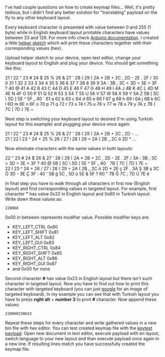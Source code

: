 I've had couple questions on how to create keymap files...  Well, it's pretty tedious, but i didn't find any better solution for "translating" payload on the fly to any other keyboard layout.

Every keyboard character is presented with value between 0 and 255 (1 
byte) while in English keyboard layout printable characters have values between 33 and 126. For more info check [Arduino documentation](https://www.arduino.cc/reference/en/language/functions/usb/keyboard/). I created a little [helper sketch](https://github.com/mharjac/bad_ducky/blob/master/keydumper/keydumper.ino) which will print these characters together with their corresponding values (hex). 

Upload helper sketch to your device, open text editor, change your 
keyboard layout to English and plug your device. You should get something like this:

21 ! 22 " 23 # 24 $ 25 % 26 & 27 ' 28 ( 29 ) 2A * 2B + 2C , 2D - 2E . 2F / 30 0 31 1 32 2 33 3 34 4 35 5 36 6 37 7 38 8 39 9 3A : 3B ; 3C < 3D = 3E > 3F ? 40 @ 41 A 42 B 43 C 44 D 45 E 46 F 47 G 48 H 49 I 4A J 4B K 4C L 4D M 4E N 4F O 50 P 51 Q 52 R 53 S 54 T 55 U 56 V 57 W 58 X 59 Y 5A Z 5B [ 5C \ 5D ] 5E ^ 5F _ 60 ` 61 a 62 b 63 c 64 d 65 e 66 f 67 g 68 h 69 i 6A j 6B k 6C l 6D m 6E n 6F o 70 p 71 q 72 r 73 s 74 t 75 u 76 v 77 w 78 x 79 y 7A z 7B { 7C | 7D } 7E ~ 

Next step is switching your keyboard layout to desired (I'm using Turkish layout for this example) and plugging your device once again:

21 ! 22 " 23 # 24 $ 25 % 26 & 27 ' 28 ( 29 ) 2A * 2B + 2C , 2D - ...   
21 ! 22 İ 23 ^ 24 + 25 % 26 / 27 i 28 ) 29 = 2A ( 2B _ 2C ö 2D * ...

Now eliminate characters with the same values in both layouts:

22 " 23 # 24 $ 26 & 27 ' 28 ( 29 ) 2A * 2B + 2C , 2D - 2E . 2F / 3A : 3B ; 3C < 3D = 3E > 3F ? 40 @ 5B [ 5C \ 5D ] 5E ^ 5F _ 60 ` 7B { 7C | 7D } 7E ~  
22 İ 23 ^ 24 + 26 / 27 i 28 ) 29 = 2A ( 2B _ 2C ö 2D * 2E ç 2F . 3A Ş 3B ş 3C Ö 3D - 3E Ç 3F : 40 ' 5B ğ 5C , 5D ü 5E & 5F ? 60 " 7B Ğ 7C ; 7D Ü 7E é 

In final step you have to walk through all characters in first row 
(English layout) and find corresponding values in targeted layout. For 
example, first character **"** has value 0x22 in English layout and 0x60 in 
Turkish layout. Write down these values as:

`220060`

0x00 in between represents modifier value. Possible modifier keys are:

* KEY_LEFT_CTRL 0x80
* KEY_LEFT_SHIFT 0x81
* KEY_LEFT_ALT 0x82
* KEY_LEFT_GUI 0x83
* KEY_RIGHT_CTRL 0x84
* KEY_RIGHT_SHIFT 0x85
* KEY_RIGHT_ALT 0x86
* KEY_RIGHT_GUI 0x87
* and 0x00 for none

Second character **#** has value 0x23 in English layout but there isn't 
such character in targeted layout. Now you have to find out how to 
print this character with targeted keyboard (you can just [google](https://www.google.hr/search?q=turkish+keyboard+layout&source=lnms&tbm=isch&sa=X&ved=0ahUKEwid0dbC0aDaAhWP2qQKHW2uB5IQ_AUICigB&biw=1544&bih=773) for an 
image of targeted keyboard). In my example you can see that with Turkısh layout you have to press **rıght alt** + **number 3** to prınt **#** character. Now append these values:

`220060238633`

Repeat these steps for every character and write gathered values in a new bin file with hex editor. You can test created keymap file with the [keytest payload](https://github.com/mharjac/bad_ducky/blob/master/keydumper/keytest.txt). Open new document in text editor, execute payload with en layout, switch language to your new layout and than execute payload once again in a new line. If resulting lines match you have successfully created the keymap file. 
